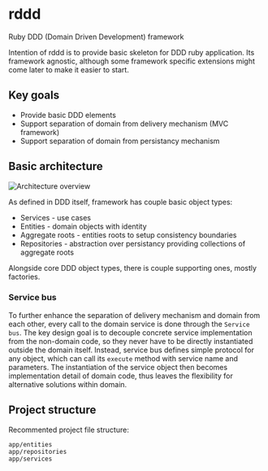 rddd
====

Ruby DDD (Domain Driven Development) framework

Intention of rddd is to provide basic skeleton for DDD ruby application. Its framework agnostic, although some framework specific extensions might come later to make it easier to start.

## Key goals

* Provide basic DDD elements
* Support separation of domain from delivery mechanism (MVC framework)
* Support separation of domain from persistancy mechanism

## Basic architecture

![Architecture overview](https://github.com/petrjanda/rddd/blob/master/documentation/rddd.png?raw=true)

As defined in DDD itself, framework has couple basic object types:

* Services - use cases
* Entities - domain objects with identity
* Aggregate roots - entities roots to setup consistency boundaries
* Repositories - abstraction over persistancy providing collections of aggregate roots

Alongside core DDD object types, there is couple supporting ones, mostly factories.

### Service bus

To further enhance the separation of delivery mechanism and domain from each other, every call to the domain service is done through the ```Service bus```. The key design goal is to decouple concrete service implementation from the non-domain code, so they never have to be directly instantiated outside the domain itself. Instead, service bus defines simple protocol for any object, which can call its ```execute``` method with service name and parameters. The instantiation of the service object then becomes implementation detail of domain code, thus leaves the flexibility for alternative solutions within domain.

## Project structure

Recommented project file structure:

    app/entities
    app/repositories
    app/services